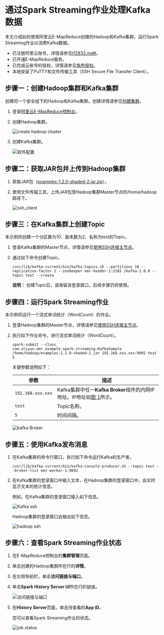 # 通过Spark Streaming作业处理Kafka数据

本文介绍如何使用阿里云E-MapReduce创建的Hadoop和Kafka集群，运行Spark Streaming作业以消费Kafka数据。

-   已注册阿里云账号，详情请参见[t12832.md\#]()。
-   已开通E-MapReduce服务。
-   已完成云账号的授权，详情请参见[角色授权](/cn.zh-CN/集群管理/集群规划/角色授权.md)。
-   本地安装了PuTTY和文件传输工具（SSH Secure File Transfer Client）。

## 步骤一：创建Hadoop集群和Kafka集群

创建同一个安全组下的Hadoop和Kafka集群。创建详情请参见[创建集群](/cn.zh-CN/快速入门/创建集群.md)。

1.  登录[阿里云E-MapReduce控制台](https://emr.console.aliyun.com/)。

2.  创建Hadoop集群。

    ![create hadoop cluster](https://static-aliyun-doc.oss-accelerate.aliyuncs.com/assets/img/zh-CN/3042598951/p52748.png)

3.  创建Kafka集群。

    ![软件配置](https://static-aliyun-doc.oss-accelerate.aliyuncs.com/assets/img/zh-CN/1042598951/p52756.png)


## 步骤二：获取JAR包并上传到Hadoop集群

1.  获取JAR包（[examples-1.2.0-shaded-2.jar.zip](http://docs-aliyun.cn-hangzhou.oss.aliyun-inc.com/assets/attach/126974/cn_zh/1563960119361/examples-1.2.0-shaded-2.jar.zip)）。

2.  使用文件传输工具，上传JAR包至Hadoop集群Master节点的/home/hadoop路径下。

    ![ssh_client](https://static-aliyun-doc.oss-accelerate.aliyuncs.com/assets/img/zh-CN/9932598951/p135108.png)


## 步骤三：在Kafka集群上创建Topic

本示例将创建一个分区数为10、副本数为2、名称为test的Topic。

1.  登录Kafka集群的Master节点，详情请参见[使用SSH连接主节点](/cn.zh-CN/集群管理/集群配置/连接集群/使用SSH连接主节点.md)。

2.  通过如下命令创建Topic。

    ```
    /usr/lib/kafka-current/bin/kafka-topics.sh --partitions 10 --replication-factor 2 --zookeeper emr-header-1:2181 /kafka-1.0.0 --topic test --create
    ```

    **说明：** 创建Topic后，请保留该登录窗口，后续步骤仍将使用。


## 步骤四：运行Spark Streaming作业

本示例将运行一个流式单词统计（WordCount）的作业。

1.  登录Hadoop集群的Master节点，详情请参见[使用SSH连接主节点](/cn.zh-CN/集群管理/集群配置/连接集群/使用SSH连接主节点.md)。

2.  执行如下作业命令，进行流式单词统计（WordCount）。

    ```
    spark-submit --class com.aliyun.emr.example.spark.streaming.KafkaSample  /home/hadoop/examples-1.2.0-shaded-2.jar 192.168.xxx.xxx:9092 test 5
    ```

    关键参数说明如下：

    |参数|描述|
    |--|--|
    |`192.168.xxx.xxx`|Kafka集群中任一**Kafka Broker**组件的内网IP地址。IP地址如[图 1](#fig_q4m_t9y_c1d)所示。|
    |`test`|Topic名称。|
    |`5`|时间间隔。|

    ![kafka Broker](../images/p52814.png "Kafka集群组件")


## 步骤五：使用Kafka发布消息

1.  在Kafka集群的命令行窗口，执行如下命令运行Kafka的生产者。

    ```
    /usr/lib/kafka-current/bin/kafka-console-producer.sh --topic test --broker-list emr-worker-1:9092
    ```

2.  在Kafka集群的登录窗口中输入文本，在Hadoop集群的登录窗口中，会实时显示文本的统计信息。

    例如，在Kafka集群的登录窗口输入如下信息。

    ![Kafka ssh](https://static-aliyun-doc.oss-accelerate.aliyuncs.com/assets/img/zh-CN/9932598951/p135102.png)

    Hadoop集群的登录窗口会输出如下信息。

    ![hadoop ssh](https://static-aliyun-doc.oss-accelerate.aliyuncs.com/assets/img/zh-CN/9932598951/p135103.png)


## 步骤六：查看Spark Streaming作业状态

1.  在E-MapReduce控制台的**集群管理**页面。

2.  单击创建的Hadoop集群所在行的**详情**。

3.  在左侧导航栏，单击**访问链接与端口**。

4.  单击**Spark History Server UI**所在行的链接。

    ![访问链接与端口](https://static-aliyun-doc.oss-accelerate.aliyuncs.com/assets/img/zh-CN/0042598951/p52852.png)

5.  在**History Server**页面，单击待查看的**App ID**。

    您可以查看Spark Streaming作业的状态。

    ![job status](https://static-aliyun-doc.oss-accelerate.aliyuncs.com/assets/img/zh-CN/0042598951/p135106.png)


